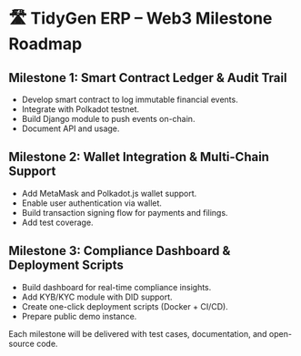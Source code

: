 # 🛣️ TidyGen ERP – Web3 Milestone Roadmap

## Milestone 1: Smart Contract Ledger & Audit Trail
- Develop smart contract to log immutable financial events.
- Integrate with Polkadot testnet.
- Build Django module to push events on-chain.
- Document API and usage.

## Milestone 2: Wallet Integration & Multi-Chain Support
- Add MetaMask and Polkadot.js wallet support.
- Enable user authentication via wallet.
- Build transaction signing flow for payments and filings.
- Add test coverage.

## Milestone 3: Compliance Dashboard & Deployment Scripts
- Build dashboard for real-time compliance insights.
- Add KYB/KYC module with DID support.
- Create one-click deployment scripts (Docker + CI/CD).
- Prepare public demo instance.

Each milestone will be delivered with test cases, documentation, and open-source code.
